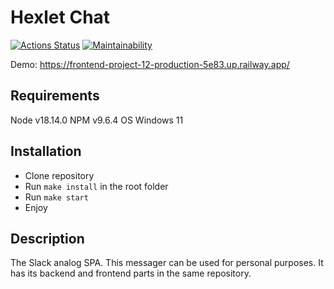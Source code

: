 # Hexlet Chat
[![Actions Status](https://github.com/YuriyLvov/frontend-project-12/workflows/hexlet-check/badge.svg)](https://github.com/YuriyLvov/frontend-project-12/actions) [![Maintainability](https://api.codeclimate.com/v1/badges/ca60903ad30f5c87647b/maintainability)](https://codeclimate.com/github/YuriyLvov/frontend-project-12/maintainability)

Demo: https://frontend-project-12-production-5e83.up.railway.app/

## Requirements
Node v18.14.0
NPM v9.6.4
OS Windows 11

## Installation
- Clone repository
- Run `make install` in the root folder
- Run `make start`
- Enjoy

## Description
The Slack analog SPA. This messager can be used for personal purposes. It has its backend and frontend parts in the same repository.
